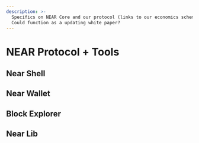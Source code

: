```yaml
---
description: >-
  Specifics on NEAR Core and our protocol (links to our economics scheme, etc.
  Could function as a updating white paper?
---
```


# NEAR Protocol + Tools

## Near Shell

## Near Wallet

## **Block Explorer**

## Near Lib



